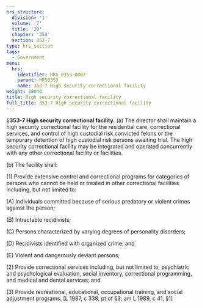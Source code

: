 ```yaml
---
hrs_structure:
  division: '1'
  volume: '7'
  title: '20'
  chapter: '353'
  section: 353-7
type: hrs_section
tags:
  - Government
menu:
  hrs:
    identifier: HRS_0353-0007
    parent: HRS0353
    name: 353-7 High security correctional facility
weight: 28040
title: High security correctional facility
full_title: 353-7 High security correctional facility
---
```

§**353-7 High security correctional facility.** (a) The director shall maintain a high security correctional facility for the residential care, correctional services, and control of high custodial risk convicted felons or the temporary detention of high custodial risk persons awaiting trial. The high security correctional facility may be integrated and operated concurrently with any other correctional facility or facilities.

(b) The facility shall:

(1) Provide extensive control and correctional programs for categories of persons who cannot be held or treated in other correctional facilities including, but not limited to:

(A) Individuals committed because of serious predatory or violent crimes against the person;

(B) Intractable recidivists;

(C) Persons characterized by varying degrees of personality disorders;

(D) Recidivists identified with organized crime; and

(E) Violent and dangerously deviant persons;

(2) Provide correctional services including, but not limited to, psychiatric and psychological evaluation, social inventory, correctional programming, and medical and dental services; and

(3) Provide recreational, educational, occupational training, and social adjustment programs. [L 1987, c 338, pt of §3; am L 1989, c 41, §1]